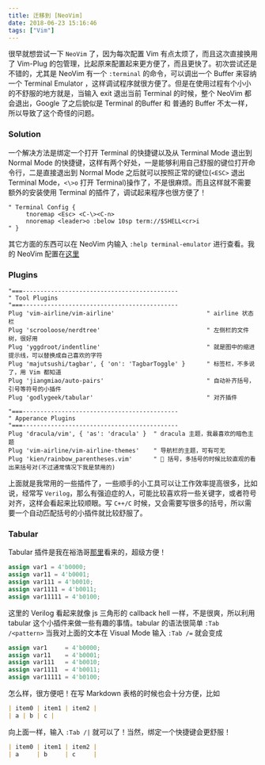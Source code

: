 ```yaml
---
title: 迁移到 [NeoVim]
date: 2018-06-23 15:16:46
tags: ["Vim"]
---
```


很早就想尝试一下 `NeoVim` 了，因为每次配置 Vim 有点太烦了，而且这次直接换用了 Vim-Plug 的包管理，比起原来配置起来更方便了，而且更快了。初次尝试还是不错的，尤其是 NeoVim 有一个 `:terminal` 的命令，可以调出一个 Buffer 来容纳一个 Terminal Emulator ，这样调试程序就很方便了。但是在使用过程有个小小的不舒服的地方就是，当输入 exit 退出当前 Terminal 的时候，整个 NeoVim 都会退出，Google 了之后貌似是 Terminal 的Buffer 和 普通的 Buffer 不太一样，所以导致了这个奇怪的问题。

<!--more-->

### Solution

一个解决方法是绑定一个打开 Terminal 的快捷键以及从 Terminal Mode 退出到 Normal Mode 的快捷键，这样有两个好处，一是能够利用自己舒服的键位打开命令行，二是直接退出到 Normal Mode 之后就可以按照正常的键位(`<ESC>` 退出 Terminal Mode，`<\>o` 打开 Terminal)操作了，不是很麻烦。而且这样就不需要额外的安装使用 Terminal 的插件了，调试起来程序也很方便了！

```vim
" Terminal Config {
     tnoremap <Esc> <C-\><C-n>
     nnoremap <leader>o :below 10sp term://$SHELL<cr>i
" }
```

其它方面的东西可以在 NeoVim 内输入 `:help terminal-emulator` 进行查看。我的 NeoVim 配置在[这里](https://github.com/Higuoxing/dot-file/blob/master/.nvim/init.vim)

### Plugins

```vim
"===--------------------------------------------
" Tool Plugins
"===--------------------------------------------
Plug 'vim-airline/vim-airline'                          " airline 状态栏
Plug 'scrooloose/nerdtree'                              " 左侧栏的文件树，很好用
Plug 'yggdroot/indentline'                              " 就是图中的缩进提示线，可以替换成自己喜欢的字符
Plug 'majutsushi/tagbar', { 'on': 'TagbarToggle' }      " 标签栏，不多说了，用 Vim 都知道
Plug 'jiangmiao/auto-pairs'                             " 自动补齐括号，引号等符号的小插件
Plug 'godlygeek/tabular'                                " 对齐插件

"===--------------------------------------------
" Apperance Plugins
"===--------------------------------------------
Plug 'dracula/vim', { 'as': 'dracula' }  " dracula 主题，我最喜欢的暗色主题
Plug 'vim-airline/vim-airline-themes'    " 导航栏的主题，可有可无
Plug 'kien/rainbow_parentheses.vim'      " 🌈 括号，多括号的时候比较直观的看出来括号对(不过通常情况下我是禁用的)
```

上面就是我常用的一些插件了，一些顺手的小工具可以让工作效率提高很多，比如说，经常写 `Verilog`，那么有强迫症的人，可能比较喜欢将一些关键字，或者符号对齐，这样会看起来比较顺眼。写 `C++/C` 时候，又会需要写很多的括号，所以需要一个自动匹配括号的小插件就比较舒服了。

### Tabular

Tabular 插件是我在裕浩哥[那里](https://corvo.myseu.cn/2018/07/31/2018-07-31-Linux%E5%B0%8F%E6%8A%80%E5%B7%A7(%E4%B8%89)/)看来的，超级方便！

```verilog
assign var1 = 4'b0000;
assign var11 = 4'b0001;
assign var111 = 4'b0010;
assign var1111 = 4'b0011;
assign var11111 = 4'b0100;
```

这里的 Verilog 看起来就像 js 三角形的 callback hell 一样，不是很爽，所以利用 tabular 这个小插件来做一些有趣的事情。tabular 的语法很简单 `:Tab /<pattern>` 当我对上面的文本在 Visual Mode 输入 `:Tab /=` 就会变成

```verilog
assign var1     = 4'b0000;
assign var11    = 4'b0001;
assign var111   = 4'b0010;
assign var1111  = 4'b0011;
assign var11111 = 4'b0100;
```

怎么样，很方便吧！在写 Markdown 表格的时候也会十分方便，比如

```markdown
| item0 | item1 | item2 |
| a | b | c |
```

向上面一样，输入 `:Tab /|` 就可以了！当然，绑定一个快捷键会更舒服！

```markdown
| item0 | item1 | item2 |
| a     | b     | c     |
```

